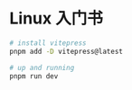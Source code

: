 # Linux 入门书

```bash
# install vitepress
pnpm add -D vitepress@latest

# up and running
pnpm run dev
```